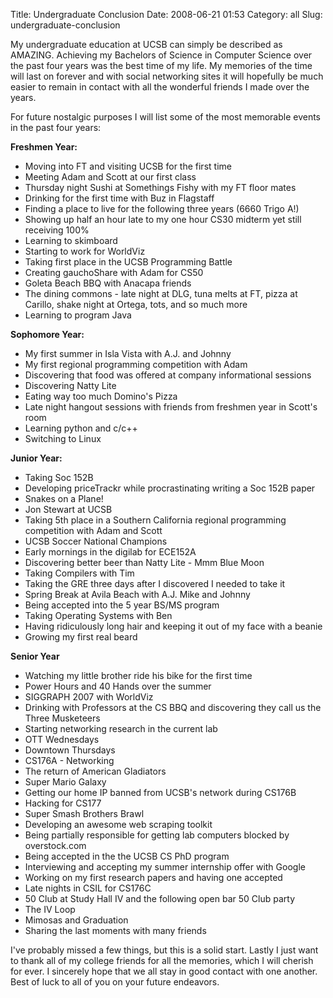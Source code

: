 Title: Undergraduate Conclusion
Date: 2008-06-21 01:53
Category: all
Slug: undergraduate-conclusion

My undergraduate education at UCSB can simply be described as AMAZING.
Achieving my Bachelors of Science in Computer Science over the past four
years was the best time of my life. My memories of the time will last on
forever and with social networking sites it will hopefully be much
easier to remain in contact with all the wonderful friends I made over
the years.

For future nostalgic purposes I will list some of the most memorable
events in the past four years:

**Freshmen Year:**

-   Moving into FT and visiting UCSB for the first time
-   Meeting Adam and Scott at our first class
-   Thursday night Sushi at Somethings Fishy with my FT floor mates
-   Drinking for the first time with Buz in Flagstaff
-   Finding a place to live for the following three years (6660 Trigo
    A!)
-   Showing up half an hour late to my one hour CS30 midterm yet still
    receiving 100%
-   Learning to skimboard
-   Starting to work for WorldViz
-   Taking first place in the UCSB Programming Battle
-   Creating gauchoShare with Adam for CS50
-   Goleta Beach BBQ with Anacapa friends
-   The dining commons - late night at DLG, tuna melts at FT, pizza at
    Carillo, shake night at Ortega, tots, and so much more
-   Learning to program Java

**Sophomore Year:**

-   My first summer in Isla Vista with A.J. and Johnny
-   My first regional programming competition with Adam
-   Discovering that food was offered at company informational sessions
-   Discovering Natty Lite
-   Eating way too much Domino's Pizza
-   Late night hangout sessions with friends from freshmen year in
    Scott's room
-   Learning python and c/c++
-   Switching to Linux

**Junior Year:**

-   Taking Soc 152B
-   Developing priceTrackr while procrastinating writing a Soc 152B
    paper
-   Snakes on a Plane!
-   Jon Stewart at UCSB
-   Taking 5th place in a Southern California regional programming
    competition with Adam and Scott
-   UCSB Soccer National Champions
-   Early mornings in the digilab for ECE152A
-   Discovering better beer than Natty Lite - Mmm Blue Moon
-   Taking Compilers with Tim
-   Taking the GRE three days after I discovered I needed to take it
-   Spring Break at Avila Beach with A.J. Mike and Johnny
-   Being accepted into the 5 year BS/MS program
-   Taking Operating Systems with Ben
-   Having ridiculously long hair and keeping it out of my face with a
    beanie
-   Growing my first real beard

**Senior Year**

-   Watching my little brother ride his bike for the first time
-   Power Hours and 40 Hands over the summer
-   SIGGRAPH 2007 with WorldViz
-   Drinking with Professors at the CS BBQ and discovering they call us
    the Three Musketeers
-   Starting networking research in the current lab
-   OTT Wednesdays
-   Downtown Thursdays
-   CS176A - Networking
-   The return of American Gladiators
-   Super Mario Galaxy
-   Getting our home IP banned from UCSB's network during CS176B
-   Hacking for CS177
-   Super Smash Brothers Brawl
-   Developing an awesome web scraping toolkit
-   Being partially responsible for getting lab computers blocked by
    overstock.com
-   Being accepted in the the UCSB CS PhD program
-   Interviewing and accepting my summer internship offer with Google
-   Working on my first research papers and having one accepted
-   Late nights in CSIL for CS176C
-   50 Club at Study Hall IV and the following open bar 50 Club party
-   The IV Loop
-   Mimosas and Graduation
-   Sharing the last moments with many friends

I've probably missed a few things, but this is a solid start. Lastly I
just want to thank all of my college friends for all the memories, which
I will cherish for ever. I sincerely hope that we all stay in good
contact with one another. Best of luck to all of you on your future
endeavors.
